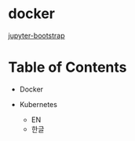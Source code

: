 # docker

[jupyter-bootstrap](https://github.com/pydemia/jupyter-bootstrap)

# Table of Contents

* Docker

* Kubernetes
  * EN
  * 한글
